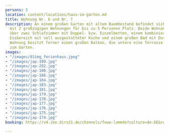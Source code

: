 ```yaml
---
persons: 5
location: content/locations/haus-im-garten.md
title: Wohnung Nr. 6 und Nr. 7
description: An einem großen Garten mit altem Baumbestand befindet sich das Ferienhaus
  mit 2 großzügigen Wohnungen für bis zu 5 Personen Platz. Beide Wohnungen verfügen
  über zwei Schlafzimmer mit Doppel- bzw. Einzelbetten, einem kombinierten Wohn- und
  Essbereich mit voll ausgestatteter Küche und einem großen Bad mit Dusche. Die obere
  Wohnung besitzt ferner einen großen Balkon, die untere eine Terrasse mit Zugang
  zum Garten.
images:
- "/images/01img_ferienhaus.jpeg"
- "/images/jap-199.jpg"
- "/images/jap-202.jpg"
- "/images/jap-190.jpg"
- "/images/jap-186.jpg"
- "/images/jap-184.jpg"
- "/images/jap-183.jpg"
- "/images/jap-181.jpg"
- "/images/jap-179.jpg"
- "/images/jap-178.jpg"
- "/images/jap-177.jpg"
- "/images/jap-176.jpg"
- "/images/jap-175.jpg"
- "/images/jap-174.jpg"
booking: https://v4.ibe.dirs21.de/channels/fewo-lammde?culture=de-DE&room_id=63278&los=3

---
```

